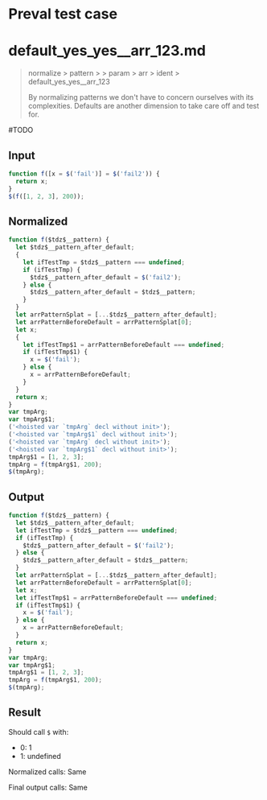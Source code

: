 # Preval test case

# default_yes_yes__arr_123.md

> normalize > pattern >  > param > arr > ident > default_yes_yes__arr_123
>
> By normalizing patterns we don't have to concern ourselves with its complexities. Defaults are another dimension to take care off and test for.

#TODO

## Input

`````js filename=intro
function f([x = $('fail')] = $('fail2')) {
  return x;
}
$(f([1, 2, 3], 200));
`````

## Normalized

`````js filename=intro
function f($tdz$__pattern) {
  let $tdz$__pattern_after_default;
  {
    let ifTestTmp = $tdz$__pattern === undefined;
    if (ifTestTmp) {
      $tdz$__pattern_after_default = $('fail2');
    } else {
      $tdz$__pattern_after_default = $tdz$__pattern;
    }
  }
  let arrPatternSplat = [...$tdz$__pattern_after_default];
  let arrPatternBeforeDefault = arrPatternSplat[0];
  let x;
  {
    let ifTestTmp$1 = arrPatternBeforeDefault === undefined;
    if (ifTestTmp$1) {
      x = $('fail');
    } else {
      x = arrPatternBeforeDefault;
    }
  }
  return x;
}
var tmpArg;
var tmpArg$1;
('<hoisted var `tmpArg` decl without init>');
('<hoisted var `tmpArg$1` decl without init>');
('<hoisted var `tmpArg` decl without init>');
('<hoisted var `tmpArg$1` decl without init>');
tmpArg$1 = [1, 2, 3];
tmpArg = f(tmpArg$1, 200);
$(tmpArg);
`````

## Output

`````js filename=intro
function f($tdz$__pattern) {
  let $tdz$__pattern_after_default;
  let ifTestTmp = $tdz$__pattern === undefined;
  if (ifTestTmp) {
    $tdz$__pattern_after_default = $('fail2');
  } else {
    $tdz$__pattern_after_default = $tdz$__pattern;
  }
  let arrPatternSplat = [...$tdz$__pattern_after_default];
  let arrPatternBeforeDefault = arrPatternSplat[0];
  let x;
  let ifTestTmp$1 = arrPatternBeforeDefault === undefined;
  if (ifTestTmp$1) {
    x = $('fail');
  } else {
    x = arrPatternBeforeDefault;
  }
  return x;
}
var tmpArg;
var tmpArg$1;
tmpArg$1 = [1, 2, 3];
tmpArg = f(tmpArg$1, 200);
$(tmpArg);
`````

## Result

Should call `$` with:
 - 0: 1
 - 1: undefined

Normalized calls: Same

Final output calls: Same
